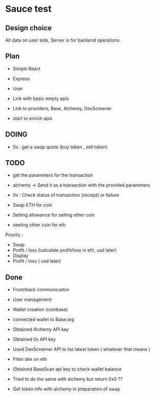 # Sauce test

## Design choice

All data on user side,
Server is for backend operations

## Plan

- Simple React
- Express
- User

- Link with basic empty apis
- Link to providers, Base, Alchemy, DexScreener

- start to enrich apis

## DOING

- 0x : get a swap quote (buy token , sell token)

## TODO

- get the parameters for the transaction

- alchemy -> Send it as a transaction with the provided parameters
- 0x : Check status of transaction (receipt) or failure

- Swap ETH for coin
- Setting allowance for selling other coin
- seeling other coin for eth

Priority :

- Swap
- Profit / loss (calculate profit/loss in eth, usd later)
- Display
- Profit / loss ( usd later)

## Done

- Front/back communicaiton
- User management
- Wallet creation (coinbase)
- connected wallet to Base.org
- Obtained Alchemy API key
- Obtained 0x API key
- Used DexScreener API to list latest token ( whatever that means )
- Filter dex on eth
- Obtained BaseScan api key to check wallet balance
- Tried to do the same with alchemy but return 0x0 ??

- Get token info with alchemy in preparation of swap
